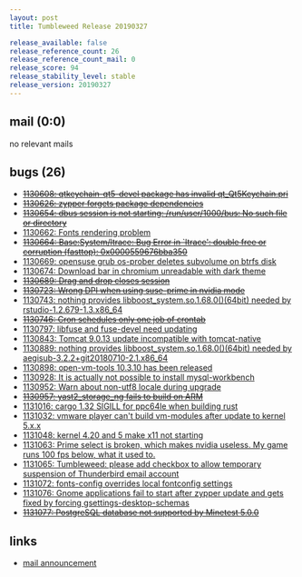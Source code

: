 ```yaml
---
layout: post
title: Tumbleweed Release 20190327

release_available: false
release_reference_count: 26
release_reference_count_mail: 0
release_score: 94
release_stability_level: stable
release_version: 20190327
---
```


## mail (0:0)

no relevant mails

## bugs (26)

<!--more-->

- ~~[1130608: qtkeychain-qt5-devel package has invalid qt_Qt5Keychain.pri](https://bugzilla.opensuse.org/show_bug.cgi?id=1130608)~~
- ~~[1130626: zypper forgets package dependencies](https://bugzilla.opensuse.org/show_bug.cgi?id=1130626)~~
- ~~[1130654: dbus session is not starting: /run/user/1000/bus: No such file or directory](https://bugzilla.opensuse.org/show_bug.cgi?id=1130654)~~
- [1130662: Fonts rendering problem](https://bugzilla.opensuse.org/show_bug.cgi?id=1130662)
- ~~[1130664: Base:System/ltrace: Bug Error in `ltrace': double free or corruption (fasttop): 0x0000559676bba350](https://bugzilla.opensuse.org/show_bug.cgi?id=1130664)~~
- [1130669: opensuse grub os-prober deletes subvolume on btrfs disk](https://bugzilla.opensuse.org/show_bug.cgi?id=1130669)
- [1130674: Download bar in chromium unreadable with dark theme](https://bugzilla.opensuse.org/show_bug.cgi?id=1130674)
- ~~[1130689: Drag and drop closes session](https://bugzilla.opensuse.org/show_bug.cgi?id=1130689)~~
- ~~[1130723: Wrong DPI when using suse-prime in nvidia mode](https://bugzilla.opensuse.org/show_bug.cgi?id=1130723)~~
- [1130743: nothing provides libboost_system.so.1.68.0()(64bit) needed by rstudio-1.2.679-1.3.x86_64](https://bugzilla.opensuse.org/show_bug.cgi?id=1130743)
- ~~[1130746: Cron schedules only one job of crontab](https://bugzilla.opensuse.org/show_bug.cgi?id=1130746)~~
- [1130797: libfuse and fuse-devel need updating](https://bugzilla.opensuse.org/show_bug.cgi?id=1130797)
- [1130843: Tomcat 9.0.13 update incompatible with tomcat-native](https://bugzilla.opensuse.org/show_bug.cgi?id=1130843)
- [1130889: nothing provides libboost_system.so.1.68.0()(64bit) needed by aegisub-3.2.2+git20180710-2.1.x86_64](https://bugzilla.opensuse.org/show_bug.cgi?id=1130889)
- [1130898: open-vm-tools 10.3.10 has been released](https://bugzilla.opensuse.org/show_bug.cgi?id=1130898)
- [1130928: It is actually not possible to install mysql-workbench](https://bugzilla.opensuse.org/show_bug.cgi?id=1130928)
- [1130952: Warn about non-utf8 locale during upgrade](https://bugzilla.opensuse.org/show_bug.cgi?id=1130952)
- ~~[1130957: yast2_storage_ng fails to build on ARM](https://bugzilla.opensuse.org/show_bug.cgi?id=1130957)~~
- [1131016: cargo 1.32 SIGILL for ppc64le when building rust](https://bugzilla.opensuse.org/show_bug.cgi?id=1131016)
- [1131032: vmware player can't build vm-modules after update to kernel 5.x.x](https://bugzilla.opensuse.org/show_bug.cgi?id=1131032)
- [1131048: kernel 4.20 and 5 make x11 not starting](https://bugzilla.opensuse.org/show_bug.cgi?id=1131048)
- [1131063: Prime select is broken, which makes nvidia useless. My game runs 100 fps below, what it used to.](https://bugzilla.opensuse.org/show_bug.cgi?id=1131063)
- [1131065: Tumbleweed: please add checkbox to allow temporary suspension of Thunderbird email account](https://bugzilla.opensuse.org/show_bug.cgi?id=1131065)
- [1131072: fonts-config overrides local fontconfig settings](https://bugzilla.opensuse.org/show_bug.cgi?id=1131072)
- [1131076: Gnome applications fail to start after zypper update and gets fixed by forcing gsettings-desktop-schemas](https://bugzilla.opensuse.org/show_bug.cgi?id=1131076)
- ~~[1131077: PostgreSQL database not supported by Minetest 5.0.0](https://bugzilla.opensuse.org/show_bug.cgi?id=1131077)~~



## links

- [mail announcement](https://lists.opensuse.org/opensuse-factory/2019-03/msg00376.html)
